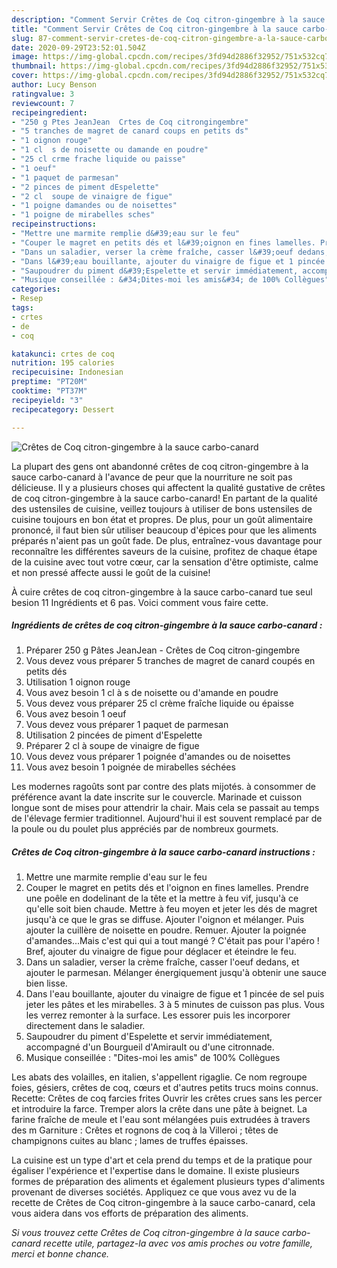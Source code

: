 ```yaml
---
description: "Comment Servir Crêtes de Coq citron-gingembre à la sauce carbo-canard"
title: "Comment Servir Crêtes de Coq citron-gingembre à la sauce carbo-canard"
slug: 87-comment-servir-cretes-de-coq-citron-gingembre-a-la-sauce-carbo-canard
date: 2020-09-29T23:52:01.504Z
image: https://img-global.cpcdn.com/recipes/3fd94d2886f32952/751x532cq70/cretes-de-coq-citron-gingembre-a-la-sauce-carbo-canard-photo-principale-de-la-recette.jpg
thumbnail: https://img-global.cpcdn.com/recipes/3fd94d2886f32952/751x532cq70/cretes-de-coq-citron-gingembre-a-la-sauce-carbo-canard-photo-principale-de-la-recette.jpg
cover: https://img-global.cpcdn.com/recipes/3fd94d2886f32952/751x532cq70/cretes-de-coq-citron-gingembre-a-la-sauce-carbo-canard-photo-principale-de-la-recette.jpg
author: Lucy Benson
ratingvalue: 3
reviewcount: 7
recipeingredient:
- "250 g Ptes JeanJean  Crtes de Coq citrongingembre"
- "5 tranches de magret de canard coups en petits ds"
- "1 oignon rouge"
- "1 cl  s de noisette ou damande en poudre"
- "25 cl crme frache liquide ou paisse"
- "1 oeuf"
- "1 paquet de parmesan"
- "2 pinces de piment dEspelette"
- "2 cl  soupe de vinaigre de figue"
- "1 poigne damandes ou de noisettes"
- "1 poigne de mirabelles sches"
recipeinstructions:
- "Mettre une marmite remplie d&#39;eau sur le feu"
- "Couper le magret en petits dés et l&#39;oignon en fines lamelles. Prendre une poêle en dodelinant de la tête et la mettre à feu vif, jusqu&#39;à ce qu&#39;elle soit bien chaude. Mettre à feu moyen et jeter les dés de magret jusqu&#39;à ce que le gras se diffuse. Ajouter l&#39;oignon et mélanger. Puis ajouter la cuillère de noisette en poudre. Remuer. Ajouter la poignée d&#39;amandes...Mais c&#39;est qui qui a tout mangé ? C&#39;était pas pour l&#39;apéro ! Bref, ajouter du vinaigre de figue pour déglacer et éteindre le feu."
- "Dans un saladier, verser la crème fraîche, casser l&#39;oeuf dedans, et ajouter le parmesan. Mélanger énergiquement jusqu&#39;à obtenir une sauce bien lisse."
- "Dans l&#39;eau bouillante, ajouter du vinaigre de figue et 1 pincée de sel puis jeter les pâtes et les mirabelles. 3 à 5 minutes de cuisson pas plus. Vous les verrez remonter à la surface. Les essorer puis les incorporer directement dans le saladier."
- "Saupoudrer du piment d&#39;Espelette et servir immédiatement, accompagné d&#39;un Bourgueil d&#39;Amirault ou d&#39;une citronnade."
- "Musique conseillée : &#34;Dites-moi les amis&#34; de 100% Collègues"
categories:
- Resep
tags:
- crtes
- de
- coq

katakunci: crtes de coq 
nutrition: 195 calories
recipecuisine: Indonesian
preptime: "PT20M"
cooktime: "PT37M"
recipeyield: "3"
recipecategory: Dessert

---
```



![Crêtes de Coq citron-gingembre à la sauce carbo-canard](https://img-global.cpcdn.com/recipes/3fd94d2886f32952/751x532cq70/cretes-de-coq-citron-gingembre-a-la-sauce-carbo-canard-photo-principale-de-la-recette.jpg)

La plupart des gens ont abandonné crêtes de coq citron-gingembre à la sauce carbo-canard à l'avance de peur que la nourriture ne soit pas délicieuse. Il y a plusieurs choses qui affectent la qualité gustative de crêtes de coq citron-gingembre à la sauce carbo-canard! En partant de la qualité des ustensiles de cuisine, veillez toujours à utiliser de bons ustensiles de cuisine toujours en bon état et propres. De plus, pour un goût alimentaire prononcé, il faut bien sûr utiliser beaucoup d'épices pour que les aliments préparés n'aient pas un goût fade. De plus, entraînez-vous davantage pour reconnaître les différentes saveurs de la cuisine, profitez de chaque étape de la cuisine avec tout votre cœur, car la sensation d'être optimiste, calme et non pressé affecte aussi le goût de la cuisine!

<!--inarticleads1-->

À cuire crêtes de coq citron-gingembre à la sauce carbo-canard tue seul besion 11 Ingrédients et 6 pas. Voici comment vous faire cette.

##### Ingrédients de crêtes de coq citron-gingembre à la sauce carbo-canard :

1. Préparer 250 g Pâtes JeanJean - Crêtes de Coq citron-gingembre
1. Vous devez vous préparer 5 tranches de magret de canard coupés en petits dés
1. Utilisation 1 oignon rouge
1. Vous avez besoin 1 cl à s de noisette ou d&#39;amande en poudre
1. Vous devez vous préparer 25 cl crème fraîche liquide ou épaisse
1. Vous avez besoin 1 oeuf
1. Vous devez vous préparer 1 paquet de parmesan
1. Utilisation 2 pincées de piment d&#39;Espelette
1. Préparer 2 cl à soupe de vinaigre de figue
1. Vous devez vous préparer 1 poignée d&#39;amandes ou de noisettes
1. Vous avez besoin 1 poignée de mirabelles séchées


Les modernes ragoûts sont par contre des plats mijotés. à consommer de préférence avant la date inscrite sur le couvercle. Marinade et cuisson longue sont de mises pour attendrir la chair. Mais cela se passait au temps de l&#39;élevage fermier traditionnel. Aujourd&#39;hui il est souvent remplacé par de la poule ou du poulet plus appréciés par de nombreux gourmets. 

<!--inarticleads2-->

##### Crêtes de Coq citron-gingembre à la sauce carbo-canard instructions :

1. Mettre une marmite remplie d&#39;eau sur le feu
1. Couper le magret en petits dés et l&#39;oignon en fines lamelles. Prendre une poêle en dodelinant de la tête et la mettre à feu vif, jusqu&#39;à ce qu&#39;elle soit bien chaude. Mettre à feu moyen et jeter les dés de magret jusqu&#39;à ce que le gras se diffuse. Ajouter l&#39;oignon et mélanger. Puis ajouter la cuillère de noisette en poudre. Remuer. Ajouter la poignée d&#39;amandes...Mais c&#39;est qui qui a tout mangé ? C&#39;était pas pour l&#39;apéro ! Bref, ajouter du vinaigre de figue pour déglacer et éteindre le feu.
1. Dans un saladier, verser la crème fraîche, casser l&#39;oeuf dedans, et ajouter le parmesan. Mélanger énergiquement jusqu&#39;à obtenir une sauce bien lisse.
1. Dans l&#39;eau bouillante, ajouter du vinaigre de figue et 1 pincée de sel puis jeter les pâtes et les mirabelles. 3 à 5 minutes de cuisson pas plus. Vous les verrez remonter à la surface. Les essorer puis les incorporer directement dans le saladier.
1. Saupoudrer du piment d&#39;Espelette et servir immédiatement, accompagné d&#39;un Bourgueil d&#39;Amirault ou d&#39;une citronnade.
1. Musique conseillée : &#34;Dites-moi les amis&#34; de 100% Collègues


Les abats des volailles, en italien, s&#39;appellent rigaglie. Ce nom regroupe foies, gésiers, crêtes de coq, cœurs et d&#39;autres petits trucs moins connus. Recette: Crêtes de coq farcies frites Ouvrir les crêtes crues sans les percer et introduire la farce. Tremper alors la crête dans une pâte à beignet. La farine fraîche de meule et l&#39;eau sont mélangées puis extrudées à travers des m Garniture : Crêtes et rognons de coq à la Villeroi ; têtes de champignons cuites au blanc ; lames de truffes épaisses. 

<!--inarticleads1-->

<p>
La cuisine est un type d'art et cela prend du temps et de la pratique pour égaliser l'expérience et l'expertise dans le domaine. Il existe plusieurs formes de préparation des aliments et également plusieurs types d'aliments provenant de diverses sociétés. Appliquez ce que vous avez vu de la recette de Crêtes de Coq citron-gingembre à la sauce carbo-canard, cela vous aidera dans vos efforts de préparation des aliments.
</p>

<p>
<i>Si vous trouvez cette Crêtes de Coq citron-gingembre à la sauce carbo-canard recette utile, partagez-la avec vos amis proches ou votre famille, merci et bonne chance.</i>
</p>
